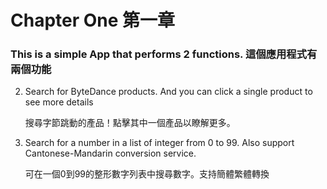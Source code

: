# Chapter One 第一章

### This is a simple App that performs 2 functions. 這個應用程式有兩個功能

2. Search for ByteDance products. And you can click a single product to see more details

   搜尋字節跳動的產品！點擊其中一個產品以瞭解更多。
   
1. Search for a number in a list of integer from 0 to 99. Also support Cantonese-Mandarin conversion service.

   可在一個0到99的整形數字列表中搜尋數字。支持簡體繁體轉換
